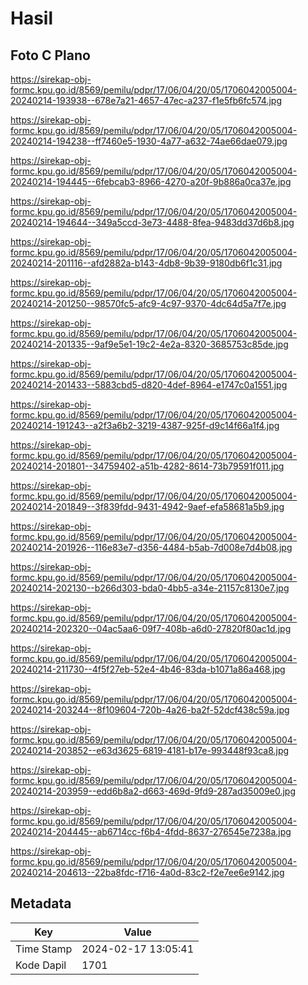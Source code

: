 # Hasil

## Foto C Plano

https://sirekap-obj-formc.kpu.go.id/8569/pemilu/pdpr/17/06/04/20/05/1706042005004-20240214-193938--678e7a21-4657-47ec-a237-f1e5fb6fc574.jpg

https://sirekap-obj-formc.kpu.go.id/8569/pemilu/pdpr/17/06/04/20/05/1706042005004-20240214-194238--ff7460e5-1930-4a77-a632-74ae66dae079.jpg

https://sirekap-obj-formc.kpu.go.id/8569/pemilu/pdpr/17/06/04/20/05/1706042005004-20240214-194445--6febcab3-8966-4270-a20f-9b886a0ca37e.jpg

https://sirekap-obj-formc.kpu.go.id/8569/pemilu/pdpr/17/06/04/20/05/1706042005004-20240214-194644--349a5ccd-3e73-4488-8fea-9483dd37d6b8.jpg

https://sirekap-obj-formc.kpu.go.id/8569/pemilu/pdpr/17/06/04/20/05/1706042005004-20240214-201116--afd2882a-b143-4db8-9b39-9180db6f1c31.jpg

https://sirekap-obj-formc.kpu.go.id/8569/pemilu/pdpr/17/06/04/20/05/1706042005004-20240214-201250--98570fc5-afc9-4c97-9370-4dc64d5a7f7e.jpg

https://sirekap-obj-formc.kpu.go.id/8569/pemilu/pdpr/17/06/04/20/05/1706042005004-20240214-201335--9af9e5e1-19c2-4e2a-8320-3685753c85de.jpg

https://sirekap-obj-formc.kpu.go.id/8569/pemilu/pdpr/17/06/04/20/05/1706042005004-20240214-201433--5883cbd5-d820-4def-8964-e1747c0a1551.jpg

https://sirekap-obj-formc.kpu.go.id/8569/pemilu/pdpr/17/06/04/20/05/1706042005004-20240214-191243--a2f3a6b2-3219-4387-925f-d9c14f66a1f4.jpg

https://sirekap-obj-formc.kpu.go.id/8569/pemilu/pdpr/17/06/04/20/05/1706042005004-20240214-201801--34759402-a51b-4282-8614-73b79591f011.jpg

https://sirekap-obj-formc.kpu.go.id/8569/pemilu/pdpr/17/06/04/20/05/1706042005004-20240214-201849--3f839fdd-9431-4942-9aef-efa58681a5b9.jpg

https://sirekap-obj-formc.kpu.go.id/8569/pemilu/pdpr/17/06/04/20/05/1706042005004-20240214-201926--116e83e7-d356-4484-b5ab-7d008e7d4b08.jpg

https://sirekap-obj-formc.kpu.go.id/8569/pemilu/pdpr/17/06/04/20/05/1706042005004-20240214-202130--b266d303-bda0-4bb5-a34e-21157c8130e7.jpg

https://sirekap-obj-formc.kpu.go.id/8569/pemilu/pdpr/17/06/04/20/05/1706042005004-20240214-202320--04ac5aa6-09f7-408b-a6d0-27820f80ac1d.jpg

https://sirekap-obj-formc.kpu.go.id/8569/pemilu/pdpr/17/06/04/20/05/1706042005004-20240214-211730--4f5f27eb-52e4-4b46-83da-b1071a86a468.jpg

https://sirekap-obj-formc.kpu.go.id/8569/pemilu/pdpr/17/06/04/20/05/1706042005004-20240214-203244--8f109604-720b-4a26-ba2f-52dcf438c59a.jpg

https://sirekap-obj-formc.kpu.go.id/8569/pemilu/pdpr/17/06/04/20/05/1706042005004-20240214-203852--e63d3625-6819-4181-b17e-993448f93ca8.jpg

https://sirekap-obj-formc.kpu.go.id/8569/pemilu/pdpr/17/06/04/20/05/1706042005004-20240214-203959--edd6b8a2-d663-469d-9fd9-287ad35009e0.jpg

https://sirekap-obj-formc.kpu.go.id/8569/pemilu/pdpr/17/06/04/20/05/1706042005004-20240214-204445--ab6714cc-f6b4-4fdd-8637-276545e7238a.jpg

https://sirekap-obj-formc.kpu.go.id/8569/pemilu/pdpr/17/06/04/20/05/1706042005004-20240214-204613--22ba8fdc-f716-4a0d-83c2-f2e7ee6e9142.jpg


## Metadata

| Key        | Value               |
| ---------- | ------------------- |
| Time Stamp | 2024-02-17 13:05:41 |
| Kode Dapil | 1701                |



